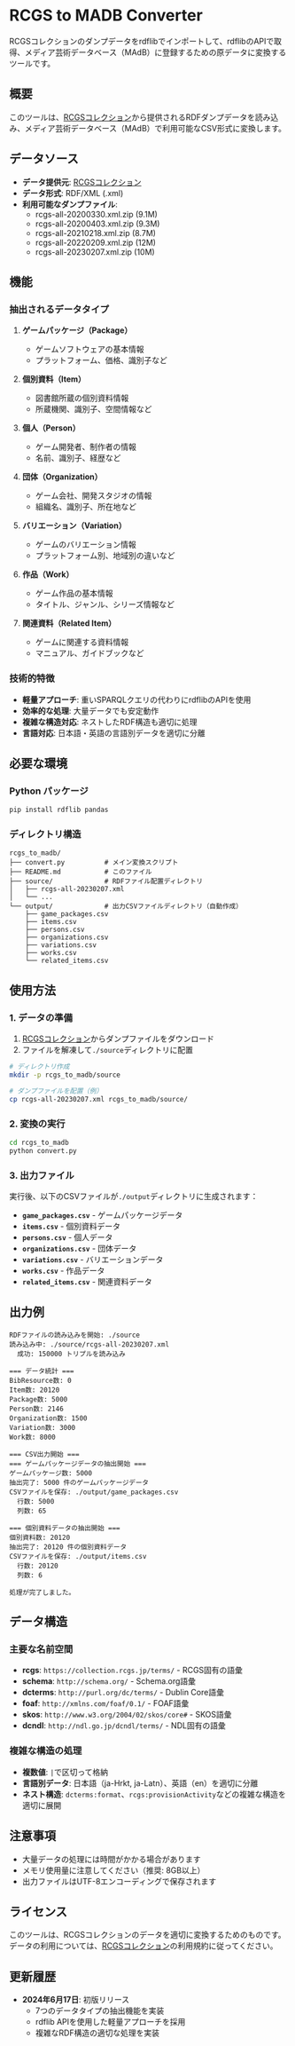 # RCGS to MADB Converter

RCGSコレクションのダンプデータをrdflibでインポートして、rdflibのAPIで取得、メディア芸術データベース（MAdB）に登録するための原データに変換するツールです。

## 概要

このツールは、[RCGSコレクション](https://collection.rcgs.jp/dumps/)から提供されるRDFダンプデータを読み込み、メディア芸術データベース（MAdB）で利用可能なCSV形式に変換します。

## データソース

- **データ提供元**: [RCGSコレクション](https://collection.rcgs.jp/dumps/)
- **データ形式**: RDF/XML (.xml)
- **利用可能なダンプファイル**:
  - rcgs-all-20200330.xml.zip (9.1M)
  - rcgs-all-20200403.xml.zip (9.3M)
  - rcgs-all-20210218.xml.zip (8.7M)
  - rcgs-all-20220209.xml.zip (12M)
  - rcgs-all-20230207.xml.zip (10M)

## 機能

### 抽出されるデータタイプ

1. **ゲームパッケージ（Package）**
   - ゲームソフトウェアの基本情報
   - プラットフォーム、価格、識別子など

2. **個別資料（Item）**
   - 図書館所蔵の個別資料情報
   - 所蔵機関、識別子、空間情報など

3. **個人（Person）**
   - ゲーム開発者、制作者の情報
   - 名前、識別子、経歴など

4. **団体（Organization）**
   - ゲーム会社、開発スタジオの情報
   - 組織名、識別子、所在地など

5. **バリエーション（Variation）**
   - ゲームのバリエーション情報
   - プラットフォーム別、地域別の違いなど

6. **作品（Work）**
   - ゲーム作品の基本情報
   - タイトル、ジャンル、シリーズ情報など

7. **関連資料（Related Item）**
   - ゲームに関連する資料情報
   - マニュアル、ガイドブックなど

### 技術的特徴

- **軽量アプローチ**: 重いSPARQLクエリの代わりにrdflibのAPIを使用
- **効率的な処理**: 大量データでも安定動作
- **複雑な構造対応**: ネストしたRDF構造も適切に処理
- **言語対応**: 日本語・英語の言語別データを適切に分離

## 必要な環境

### Python パッケージ

```bash
pip install rdflib pandas
```

### ディレクトリ構造

```
rcgs_to_madb/
├── convert.py          # メイン変換スクリプト
├── README.md           # このファイル
├── source/             # RDFファイル配置ディレクトリ
│   ├── rcgs-all-20230207.xml
│   └── ...
└── output/             # 出力CSVファイルディレクトリ（自動作成）
    ├── game_packages.csv
    ├── items.csv
    ├── persons.csv
    ├── organizations.csv
    ├── variations.csv
    ├── works.csv
    └── related_items.csv
```

## 使用方法

### 1. データの準備

1. [RCGSコレクション](https://collection.rcgs.jp/dumps/)からダンプファイルをダウンロード
2. ファイルを解凍して`./source`ディレクトリに配置

```bash
# ディレクトリ作成
mkdir -p rcgs_to_madb/source

# ダンプファイルを配置（例）
cp rcgs-all-20230207.xml rcgs_to_madb/source/
```

### 2. 変換の実行

```bash
cd rcgs_to_madb
python convert.py
```

### 3. 出力ファイル

実行後、以下のCSVファイルが`./output`ディレクトリに生成されます：

- **`game_packages.csv`** - ゲームパッケージデータ
- **`items.csv`** - 個別資料データ
- **`persons.csv`** - 個人データ
- **`organizations.csv`** - 団体データ
- **`variations.csv`** - バリエーションデータ
- **`works.csv`** - 作品データ
- **`related_items.csv`** - 関連資料データ

## 出力例

```
RDFファイルの読み込みを開始: ./source
読み込み中: ./source/rcgs-all-20230207.xml
  成功: 150000 トリプルを読み込み

=== データ統計 ===
BibResource数: 0
Item数: 20120
Package数: 5000
Person数: 2146
Organization数: 1500
Variation数: 3000
Work数: 8000

=== CSV出力開始 ===
=== ゲームパッケージデータの抽出開始 ===
ゲームパッケージ数: 5000
抽出完了: 5000 件のゲームパッケージデータ
CSVファイルを保存: ./output/game_packages.csv
  行数: 5000
  列数: 65

=== 個別資料データの抽出開始 ===
個別資料数: 20120
抽出完了: 20120 件の個別資料データ
CSVファイルを保存: ./output/items.csv
  行数: 20120
  列数: 6

処理が完了しました。
```

## データ構造

### 主要な名前空間

- **rcgs**: `https://collection.rcgs.jp/terms/` - RCGS固有の語彙
- **schema**: `http://schema.org/` - Schema.org語彙
- **dcterms**: `http://purl.org/dc/terms/` - Dublin Core語彙
- **foaf**: `http://xmlns.com/foaf/0.1/` - FOAF語彙
- **skos**: `http://www.w3.org/2004/02/skos/core#` - SKOS語彙
- **dcndl**: `http://ndl.go.jp/dcndl/terms/` - NDL固有の語彙

### 複雑な構造の処理

- **複数値**: `|`で区切って格納
- **言語別データ**: 日本語（ja-Hrkt, ja-Latn）、英語（en）を適切に分離
- **ネスト構造**: `dcterms:format`、`rcgs:provisionActivity`などの複雑な構造を適切に展開

## 注意事項

- 大量データの処理には時間がかかる場合があります
- メモリ使用量に注意してください（推奨: 8GB以上）
- 出力ファイルはUTF-8エンコーディングで保存されます

## ライセンス

このツールは、RCGSコレクションのデータを適切に変換するためのものです。データの利用については、[RCGSコレクション](https://collection.rcgs.jp/)の利用規約に従ってください。

## 更新履歴

- **2024年6月17日**: 初版リリース
  - 7つのデータタイプの抽出機能を実装
  - rdflib APIを使用した軽量アプローチを採用
  - 複雑なRDF構造の適切な処理を実装 

